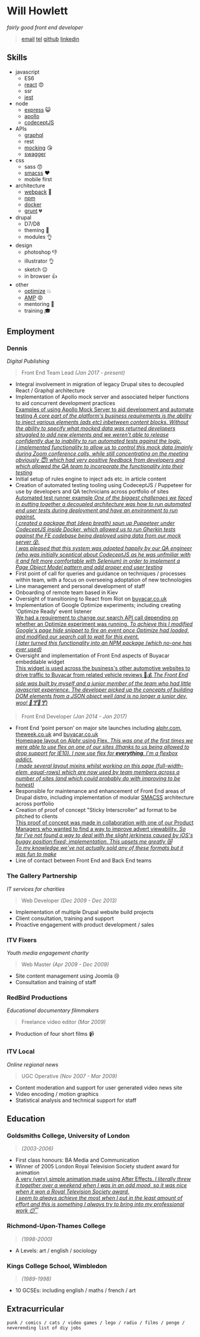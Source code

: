 # Will Howlett
_fairly good front end developer_

> [email](CONTACTEMAIL)
> [tel](CONTACTTEL)
> [github](https://github.com/willhowlett)
> [linkedin](https://www.linkedin.com/in/will-howlett-54804bb0/)

## Skills

* javascript
  * ES6
  * [react](https://reactjs.org/) :heart_eyes:
  * ssr
  * [jest](https://jestjs.io/)
* node
  * [express](https://expressjs.com/) :smiley_cat:
  * [apollo](https://www.apollographql.com/)
  * [codeceptJS](https://codecept.io/)
* APIs
  * [graphql](https://graphql.org/)
  * rest
  * [mocking](https://www.apollographql.com/docs/apollo-server/testing/mocking/) :kissing_heart:
  * [swagger](https://swagger.io/)
* css
  * sass :kissing_smiling_eyes:
  * [smacss](http://smacss.com/) :heart:
  * mobile first
* architecture
  * [webpack](https://webpack.js.org/) :sparkling_heart:
  * [npm](https://www.npmjs.com/)
  * [docker](https://www.docker.com/)
  * [grunt](https://gruntjs.com/) :broken_heart:
* drupal
  * D7/D8
  * theming :muscle:
  * modules :ok_hand:
* design
  * photoshop :thumbsdown:
  * illustrator :ok_hand:
  * sketch :neutral_face:
  * in browser :thumbsup:
* other
  * [optimize](https://marketingplatform.google.com/intl/en_uk/about/optimize/) :boom:
  * [AMP](https://developers.google.com/amp) :rage:
  * mentoring :two_men_holding_hands:
  * training :mortar_board:

## Employment

### Dennis
_Digital Publishing_

> Front End Team Lead *(Jan 2017 - present)*

* Integral involvement in migration of legacy Drupal sites to decoupled React / Graphql architecture
* Implementation of Apollo mock server and associated helper functions to aid concurrent development practices  
[Examples of using Apollo Mock Server to aid development and automate testing _A core part of the platform's business requirements is the ability to inject various elements (ads etc) inbetween content blocks. Without the ability to specify what mocked data was returned developers struggled to add new elements and we weren't able to release confidently due to inability to run automated tests against the logic.  
I implemented functionality to allow us to control this mock data (mainly during Zoom conference calls, while still concentrating on the meeting obviously :innocent:) which had very positive feedback from developers and which allowed the QA team to incorporate the functionality into their testing_](/examples/mocking#example)
* Initial setup of rules engine to inject ads etc. in article content
* Creation of automated testing tooling using CodeceptJS / Puppeteer for use by developers and QA technicians across portfolio of sites  
[Automated test runner example _One of the biggest challenges we faced in putting together a decoupled architecture was how to run automated end user tests during deployment and have an environment to run against.  
I created a package that (deep breath) spun up Puppeteer under CodeceptJS inside Docker, which allowed us to run Gherkin tests against the FE codebase being deployed using data from our mock server :dizzy_face:.  
I was pleased that this system was adopted happily by our QA engineer (who was initially sceptical about CodeceptJS as he was unfmiliar with it and felt more comfortable with Selenium) in order to implement a Page Object Model pattern and add proper end user testing_](/examples/codeceptjs#example)
* First point of call for queries and guidance on techniques / processes within team, with a focus on
overseeing adoptation of new technologies
* Line management and personal development of staff
* Onboarding of remote team based in Kiev
* Oversight of transitioning to React from Riot on [buyacar.co.uk](https://www.buyacar.co.uk)
* Implementation of Google Optimize experiments; including creating 'Optimize Ready' event listener  
[We had a requirement to change our search API call depending on whether an Optimize experiment was running. _To achieve this I modified Google's page hide snippet to fire an event once Optimize had loaded, and modified our search call to wait for this event.   
I later turned this functionality into an NPM package (which no-one has ever used)_](/examples/optimize#example)
* Oversight and implementation of Front End aspects of Buyacar embeddable widget  
[This widget is used across the business's other automotive websites to drive traffic to Buyacar from related vehicle reviews :car::moneybag: _The Front End side was built by myself and a junior member of the team who had little javascript experience. The developer picked up the concepts of building DOM elements from a JSON object well (and is no longer a junior dev, woo! :beers::cocktail::beers::cocktail:)_](/examples/buyacarwidget#example)

> Front End Developer *(Jan 2014 - Jan 2017)*

* Front End ‘point person’ on major site launches including [alphr.com](http://www.alphr.com), [theweek.co.uk](http://www.theweek.co.uk) and [buyacar.co.uk](https://www.buyacar.co.uk)  
[Homepage layout on Alphr using Flex. _This was one of the first times we were able to use flex on one of our sites (thanks to us being allowed to drop support for IE10). I now use flex for **everything**, I'm a flexbox addict.  
I made several layout mixins whilst working on this page (full-width-elem, equal-rows) which are now used by team members across a number of sites (and which could probably do with improving to be honest)_](/examples/alphr#example)
* Responsible for maintenance and enhancement of Front End areas of Drupal distro, including implementation of modular [SMACSS](https://smacss.com/) architecture across portfolio
* Creation of proof of concept "Sticky Interscroller" ad format to be pitched to clients  
[This proof of concept was made in collaboration with one of our Product Managers who wanted to find a way to improve advert viewability. _So far I've not found a way to deal with the slight jerkiness caused by iOS's buggy position:fixed; implementation. This upsets me greatly :crying_cat_face:  
To my knowledge we've not actually sold any of these formats but it was fun to make_](/examples/stickyinterscroller#example)
* Line of contact between Front End and Back End teams

### The Gallery Partnership
_IT services for charities_

> Web Developer *(Dec 2009 - Dec 2013)*

* Implementation of multiple Drupal website build projects
* Client consultation, training and support
* Proactive engagement with product development / sales

### ITV Fixers
_Youth media engagement charity_

> Web Master *(Apr 2009 - Dec 2009)*

* Site content management using Joomla :cry:
* Consultation and training of staff

### RedBird Productions
_Educational documentary filmmakers_

> Freelance video editor *(Mar 2009)*

* Production of four short films :video_camera:

### ITV Local
_Online regional news_

> UGC Operative *(Nov 2007 - Mar 2009)*

* Content moderation and support for user generated video news site
* Video encoding / motion graphics
* Statistical analysis and technical support for staff

## Education

### Goldsmiths College, University of London

> *(2003-2006)*

* First class honours: BA Media and Communication
* Winner of 2005 London Royal Television Society student award for animation  
[A very (very) simple animation made using After Effects. _I literally threw it together over a weekend when I was in an odd mood, so it was nice when it won a Royal Television Society award.  
I seem to always achieve the most when I put in the least amount of effort and this is something I always try to bring into my professional work :sleeping:_](https://www.youtube.com/embed/2yGS4sYBQJQ#example)

### Richmond-Upon-Thames College

> *(1998-2000)*

* A Levels: art / english / sociology

### Kings College School, Wimbledon

> *(1989-1998)*

* 10 GCSEs: including english / maths / french / art

## Extracurricular

```
punk / comics / cats / video games / lego / radio / films / penge / neverending list of diy jobs
```
